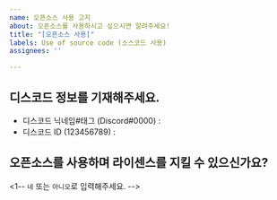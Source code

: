 ```yaml
---
name: 오픈소스 사용 고지
about: 오픈소스를 사용하시고 싶으시면 알려주세요!
title: "[오픈소스 사용["
labels: Use of source code (소스코드 사용)
assignees: ''

---
```


## 디스코드 정보를 기재해주세요.
+ 디스코드 닉네임#태그 (Discord#0000) : 
+ 디스코드 ID (123456789) : 

## 오픈소스를 사용하며 라이센스를 지킬 수 있으신가요?
<1-- ``네`` 또는 ``아니오``로 입력해주세요. -->
